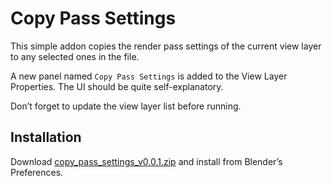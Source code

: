 # Copy Pass Settings

This simple addon copies the render pass settings of the current view layer to any selected ones in the file.

A new panel named `Copy Pass Settings` is added to the View Layer Properties. The UI should be quite self-explanatory.

Don’t forget to update the view layer list before running.

## Installation

Download  [copy_pass_settings_v0.0.1.zip](https://github.com/SerLinkzero/copy_pass_settings/releases/latest) and install from Blender’s Preferences.
